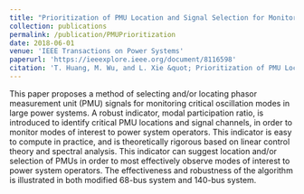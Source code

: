```yaml
---
title: "Prioritization of PMU Location and Signal Selection for Monitoring Critical Power System Oscillations"
collection: publications
permalink: /publication/PMUPrioritization
date: 2018-06-01
venue: 'IEEE Transactions on Power Systems'
paperurl: 'https://ieeexplore.ieee.org/document/8116598'
citation: 'T. Huang, M. Wu, and L. Xie &quot; Prioritization of PMU Location and Signal Selection for Monitoring Critical Power System Oscillations, &quot; <i>IEEE Transactions on Power Systems<i>, vol. 33, no.4, pp. 3919-3929, July 2018.' 
---
```

This paper proposes a method of selecting and/or locating phasor measurement unit (PMU) signals for monitoring critical oscillation modes in large power systems. A robust indicator, modal participation ratio, is introduced to identify critical PMU locations and signal channels, in order to monitor modes of interest to power system operators. This indicator is easy to compute in practice, and is theoretically rigorous based on linear control theory and spectral analysis. This indicator can suggest location and/or selection of PMUs in order to most effectively observe modes of interest to power system operators. The effectiveness and robustness of the algorithm is illustrated in both modified 68-bus system and 140-bus system.
